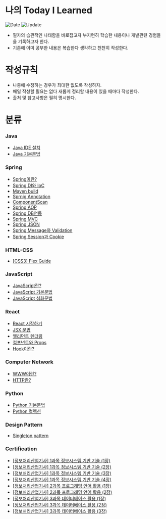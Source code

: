 # 나의 Today I Learned
![Date](https://img.shields.io/badge/Start-2024.03.06-red) ![Update](https://img.shields.io/badge/update-2024.06.21-grean)
- 필자의 습관적인 나태함을 바로잡고자 부지런히 학습한 내용이나 개발관련 경험들을 기록하고자 한다.
- 기존에 이미 공부한 내용은 복습한다 생각하고 천천히 작성한다.  

# 작성규칙
- 나중에 수정하는 경우가 최대한 없도록 작성하자.
- 매일 작성할 필요는 없다 새롭게 정리할 내용이 있을 때마다 작성한다.
- 출처 및 참고사항은 필히 명시한다.

# 분류

### Java
- [Java IDE 설치](https://github.com/one-west/TIL/blob/main/Java/Java%20IDE%20install%20%EB%B0%A9%EB%B2%95.md)
- [Java 기본문법](https://github.com/one-west/TIL/blob/main/Java/Java%20%EA%B8%B0%EB%B3%B8%EB%AC%B8%EB%B2%95.md)

### Spring
- [Spring이란?](https://github.com/one-west/TIL/blob/main/Spring/%5BSpring%5D%20%EC%9D%B4%EB%9E%80%3F.md)
- [Spring DI와 IoC](https://github.com/one-west/TIL/blob/main/Spring/%5BSpring%5D%20DI%EC%99%80%20IoC.md)
- [Maven build](https://github.com/one-west/TIL/blob/main/Spring/%5BSpring%5D%20Maven%20build.md)
- [Sprnig Annotation](https://github.com/one-west/TIL/blob/main/Spring/%5BSpring%5D%20Annotation_%EC%9D%B4%EB%9E%80%3F.md)
- [ComponentScan](https://github.com/one-west/TIL/blob/main/Spring/%5BSpring%5D%20ComponentScan.md)
- [Spring AOP](https://github.com/one-west/TIL/blob/main/Spring/%5BSpring%5D%20AOP.md)
- [Spring DB연동](https://github.com/one-west/TIL/blob/main/Spring/%5BSpring%5D%20DB%EC%97%B0%EB%8F%99.md)
- [Spring MVC](https://github.com/one-west/TIL/blob/main/Spring/%5BSpring%5D%20Spring-MVC.md)
- [Spring JSON](https://github.com/one-west/TIL/blob/main/Spring/%5BSpring%5D%20JSON.md)
- [Spring Message와 Validation](https://github.com/one-west/TIL/blob/main/Spring/%5BSpring%5D%20Message%EC%99%80%20Validation.md)
- [Spring Session과 Cookie](https://github.com/one-west/TIL/blob/main/Spring/%5BSpring%5D%20Session%EA%B3%BC%20Cookie.md)

### HTML-CSS
- [[CSS3] Flex Guide](https://github.com/one-west/TIL/blob/main/CSS/Flex%20Guide.md)
  
### JavaScript
- [JavaScript란?](https://github.com/one-west/TIL/blob/main/JavaScript/JS%EB%9E%80%3F.md)
- [JavaScript 기본문법](https://github.com/one-west/TIL/blob/main/JavaScript/JS%EA%B8%B0%EB%B3%B8%EB%AC%B8%EB%B2%95.md)
- [JavaScript 심화문법](https://github.com/one-west/TIL/blob/main/JavaScript/JS%20%EC%8B%AC%ED%99%94%EB%AC%B8%EB%B2%95.md)

### React
- [React 시작하기](https://github.com/one-west/TIL/blob/main/React/React%20%EC%8B%9C%EC%9E%91%ED%95%98%EA%B8%B0.md)
- [JSX 문법](https://github.com/one-west/TIL/blob/main/React/JSX%EB%AC%B8%EB%B2%95.md)
- [엘리먼트 렌더링](https://github.com/one-west/TIL/blob/main/React/Element_Rendering.md)
- [컴포넌트와 Props](https://github.com/one-west/TIL/blob/main/React/%EC%BB%B4%ED%8F%AC%EB%84%8C%ED%8A%B8%EC%99%80%20Props.md)
- [Hook이란?](https://github.com/one-west/TIL/blob/main/React/Hook%EC%9D%B4%EB%9E%80%3F.md)

### Computer Network
- [WWW이란?](https://github.com/one-west/TIL/blob/main/Computer%20Network/WWW.md)
- [HTTP란?](https://github.com/one-west/TIL/blob/main/Computer%20Network/HTTP.md)

### Python
- [Python 기본문법](https://github.com/one-west/TIL/blob/main/Python/python%20%EA%B8%B0%EB%B3%B8%EB%AC%B8%EB%B2%95.md)
- [Python 컬렉션](https://github.com/one-west/TIL/blob/main/Python/Python%20%EC%BB%AC%EB%A0%89%EC%85%98(Collection).md)

### Design Pattern
- [Singleton pattern](https://github.com/one-west/TIL/blob/main/Design%20Pattern/Singleton%20pattern.md)

### Certification
- [[정보처리산업기사] 1과목 정보시스템 기반 기술 (1장)](https://github.com/one-west/TIL/blob/main/Certification/%EC%A0%95%EB%B3%B4%EC%B2%98%EB%A6%AC%EC%82%B0%EC%97%85%EA%B8%B0%EC%82%AC/%5B1%EA%B3%BC%EB%AA%A9%5D%20%EC%A0%95%EB%B3%B4%EC%8B%9C%EC%8A%A4%ED%85%9C%20%EA%B8%B0%EB%B0%98%20%EA%B8%B0%EC%88%A0%20(1%EC%9E%A5).md)
- [[정보처리산업기사] 1과목 정보시스템 기반 기술 (2장)](https://github.com/one-west/TIL/blob/main/Certification/%EC%A0%95%EB%B3%B4%EC%B2%98%EB%A6%AC%EC%82%B0%EC%97%85%EA%B8%B0%EC%82%AC/%5B1%EA%B3%BC%EB%AA%A9%5D%20%EC%A0%95%EB%B3%B4%EC%8B%9C%EC%8A%A4%ED%85%9C%20%EA%B8%B0%EB%B0%98%20%EA%B8%B0%EC%88%A0%20(2%EC%9E%A5).md)
- [[정보처리산업기사] 1과목 정보시스템 기반 기술 (3장)](https://github.com/one-west/TIL/blob/main/Certification/%EC%A0%95%EB%B3%B4%EC%B2%98%EB%A6%AC%EC%82%B0%EC%97%85%EA%B8%B0%EC%82%AC/%5B1%EA%B3%BC%EB%AA%A9%5D%20%EC%A0%95%EB%B3%B4%EC%8B%9C%EC%8A%A4%ED%85%9C%20%EA%B8%B0%EB%B0%98%20%EA%B8%B0%EC%88%A0%20(3%EC%9E%A5).md)
- [[정보처리산업기사] 1과목 정보시스템 기반 기술 (4장)](https://github.com/one-west/TIL/blob/main/Certification/%EC%A0%95%EB%B3%B4%EC%B2%98%EB%A6%AC%EC%82%B0%EC%97%85%EA%B8%B0%EC%82%AC/%5B1%EA%B3%BC%EB%AA%A9%5D%20%EC%A0%95%EB%B3%B4%EC%8B%9C%EC%8A%A4%ED%85%9C%20%EA%B8%B0%EB%B0%98%20%EA%B8%B0%EC%88%A0%20(4%EC%9E%A5).md)
- [[정보처리산업기사] 2과목 프로그래밍 언어 활용 (1장)](https://github.com/one-west/TIL/blob/main/Certification/%EC%A0%95%EB%B3%B4%EC%B2%98%EB%A6%AC%EC%82%B0%EC%97%85%EA%B8%B0%EC%82%AC/%5B2%EA%B3%BC%EB%AA%A9%5D%20%ED%94%84%EB%A1%9C%EA%B7%B8%EB%9E%98%EB%B0%8D%20%EC%96%B8%EC%96%B4%20%ED%99%9C%EC%9A%A9%20(1%EC%9E%A5).md)
- [[정보처리산업기사] 2과목 프로그래밍 언어 활용 (2장)](https://github.com/one-west/TIL/blob/main/Certification/%EC%A0%95%EB%B3%B4%EC%B2%98%EB%A6%AC%EC%82%B0%EC%97%85%EA%B8%B0%EC%82%AC/%5B2%EA%B3%BC%EB%AA%A9%5D%20%ED%94%84%EB%A1%9C%EA%B7%B8%EB%9E%98%EB%B0%8D%20%EC%96%B8%EC%96%B4%20%ED%99%9C%EC%9A%A9%20(2%EC%9E%A5).md)
- [[정보처리산업기사] 3과목 데이터베이스 활용 (1장)](https://github.com/one-west/TIL/blob/main/Certification/%EC%A0%95%EB%B3%B4%EC%B2%98%EB%A6%AC%EC%82%B0%EC%97%85%EA%B8%B0%EC%82%AC/%5B3%EA%B3%BC%EB%AA%A9%5D%20%EB%8D%B0%EC%9D%B4%ED%84%B0%EB%B2%A0%EC%9D%B4%EC%8A%A4%20%ED%99%9C%EC%9A%A9%20(1%EC%9E%A5).md)
- [[정보처리산업기사] 3과목 데이터베이스 활용 (2장)](https://github.com/one-west/TIL/blob/main/Certification/%EC%A0%95%EB%B3%B4%EC%B2%98%EB%A6%AC%EC%82%B0%EC%97%85%EA%B8%B0%EC%82%AC/%5B3%EA%B3%BC%EB%AA%A9%5D%20%EB%8D%B0%EC%9D%B4%ED%84%B0%EB%B2%A0%EC%9D%B4%EC%8A%A4%20%ED%99%9C%EC%9A%A9%20(2%EC%9E%A5).md)
- [[정보처리산업기사] 3과목 데이터베이스 활용 (3장)](https://github.com/one-west/TIL/blob/main/Certification/%EC%A0%95%EB%B3%B4%EC%B2%98%EB%A6%AC%EC%82%B0%EC%97%85%EA%B8%B0%EC%82%AC/%5B3%EA%B3%BC%EB%AA%A9%5D%20%EB%8D%B0%EC%9D%B4%ED%84%B0%EB%B2%A0%EC%9D%B4%EC%8A%A4%20%ED%99%9C%EC%9A%A9%20(3%EC%9E%A5).md)
